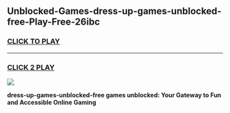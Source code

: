 
## Unblocked-Games-dress-up-games-unblocked-free-Play-Free-26ibc
<h3>
<a href="https://premium76.site?title=dress-up-games-unblocked-free&ref=17A">CLICK TO PLAY</a></h3>
<hr>

<h3>
<a href="https://premium76.site?title=dress-up-games-unblocked-free&ref=17A">CLICK 2 PLAY</a>
  
</h3>

<a href="https://premium76.site?title=dress-up-games-unblocked-free&ref=17A"><img src="https://clearcache.store/games.png"></a>


**dress-up-games-unblocked-free games unblocked: Your Gateway to Fun and Accessible Online Gaming**
